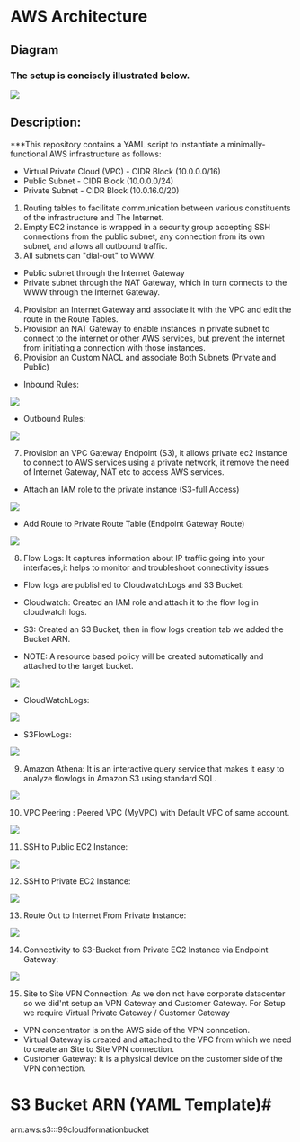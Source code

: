 # AWS Architecture #

## Diagram ##
### The setup is concisely illustrated below. ###
![](Images/AWSArchitecture-1.png)


## Description: ##
***This repository contains a YAML script to instantiate a minimally-functional AWS infrastructure as follows:
- Virtual Private Cloud (VPC) - CIDR Block (10.0.0.0/16)
 - Public Subnet - CIDR Block (10.0.0.0/24)
 - Private Subnet - CIDR Block (10.0.16.0/20)

1. Routing tables to facilitate communication between various constituents of the infrastructure and The Internet.
2. Empty EC2 instance is wrapped in a security group accepting SSH connections from the public subnet, any connection from its own subnet, and allows all outbound traffic.
3. All subnets can "dial-out" to WWW.
 - Public subnet through the Internet Gateway
 - Private subnet through the NAT Gateway, which in turn connects to the WWW through the Internet Gateway.
4. Provision an Internet Gateway and associate it with the VPC and edit the route in the Route Tables.
5. Provision an NAT Gateway to enable instances in private subnet to connect to the internet or other AWS services, but prevent the internet from initiating a connection with those instances.
6. Provision an Custom NACL and associate Both Subnets (Private and Public)
 - Inbound Rules:

![](Images/NACLInbound.png)


 - Outbound Rules:

![](Images/NACLOutbound.png)
 
7. Provision an VPC Gateway Endpoint (S3), it allows private ec2 instance to connect to AWS services using a private network, it remove the need of Internet Gateway, NAT etc to access AWS services.
 - Attach an IAM role to the private instance (S3-full Access)

 ![](Images/IAMRole.png)
 
 - Add Route to Private Route Table (Endpoint Gateway Route)
 
 ![](Images/PrivateRTS3.png)


8. Flow Logs: It captures information about IP traffic going into your interfaces,it helps to monitor and troubleshoot connectivity issues
 
 - Flow logs are published to CloudwatchLogs and S3 Bucket:
  - Cloudwatch: Created an IAM role and attach it to the flow log in cloudwatch logs.
  - S3: Created an S3 Bucket, then in flow logs creation tab we added the Bucket ARN.
  
  - NOTE:
    A resource based policy will be created automatically and attached to the target bucket.

![](Images/FlowLogs.png)

  - CloudWatchLogs:
  
![](Images/CloudWatchLogs.png)  

  - S3FlowLogs:
  
![](Images/S3FlowLogs.png)

9. Amazon Athena: It is an interactive query service that makes it easy to analyze flowlogs in Amazon S3 using standard SQL. 

![](Images/Athena.png)

10. VPC Peering : Peered VPC (MyVPC) with Default VPC of same account.

![](Images/PeeringConnection.png)

11. SSH to Public EC2 Instance:

![](Images/PublicEC2SSH.png)

12. SSH to Private EC2 Instance:

![](Images/PrivateEC2SSH.png)

13. Route Out to Internet From Private Instance:

![](Images/Ping.png)

14. Connectivity to S3-Bucket from Private EC2 Instance via Endpoint Gateway:

![](Images/S3Endpoint.png)

15. Site to Site VPN Connection: As we don not have corporate datacenter so we did'nt setup an VPN Gateway and Customer Gateway.
For Setup we require Virtual Private Gateway / Customer Gateway
  - VPN concentrator is on the AWS side of the VPN conncetion.
  - Virtual Gateway is created and attached to the VPC from which we need to create an Site to Site VPN connection.
 - Customer Gateway: It is a physical device on the customer side of the VPN connection.
 
 
# S3 Bucket ARN (YAML Template)#
 arn:aws:s3:::99cloudformationbucket
 
